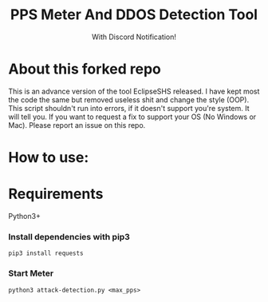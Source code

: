<div align="center">
<h1>PPS Meter And DDOS Detection Tool</h1>
<p>With Discord Notification!</p>
</div>

# About this forked repo

This is an advance version of the tool EclipseSHS released. I have kept most the code the same but removed useless shit and change the style (OOP). This script shouldn't run into errors, if it doesn't support you're system. It will tell you. If you want to request a fix to support your OS (No Windows or Mac). Please report an issue on this repo.

# How to use:

# Requirements

Python3+

### Install dependencies with pip3
```
pip3 install requests
```

### Start Meter
```
python3 attack-detection.py <max_pps>
```
